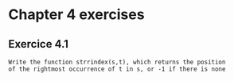 # Chapter 4 exercises

## Exercice 4.1

    Write the function strrindex(s,t), which returns the position
    of the rightmost occurrence of t in s, or -1 if there is none